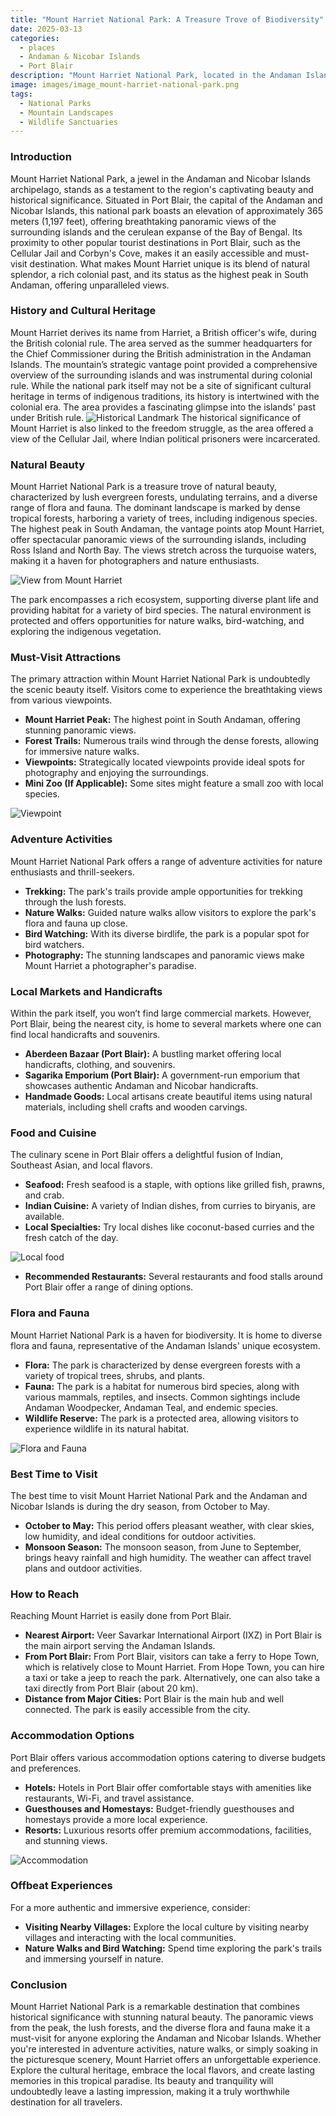 ```yaml
---
title: "Mount Harriet National Park: A Treasure Trove of Biodiversity"
date: 2025-03-13
categories:
  - places
  - Andaman & Nicobar Islands
  - Port Blair
description: "Mount Harriet National Park, located in the Andaman Islands of India, is a treasure trove of natural beauty and biodiversity. Established in 1989, this park covers an area of 25.74 square kilometers and is known for its rich coral reefs, limestone cliffs, and diverse marine life. It is home to several rare and endangered species, making it a significant conservation site in the region."
image: images/image_mount-harriet-national-park.png
tags: 
  - National Parks
  - Mountain Landscapes
  - Wildlife Sanctuaries
---
```



### **Introduction**

Mount Harriet National Park, a jewel in the Andaman and Nicobar Islands archipelago, stands as a testament to the region's captivating beauty and historical significance. Situated in Port Blair, the capital of the Andaman and Nicobar Islands, this national park boasts an elevation of approximately 365 meters (1,197 feet), offering breathtaking panoramic views of the surrounding islands and the cerulean expanse of the Bay of Bengal. Its proximity to other popular tourist destinations in Port Blair, such as the Cellular Jail and Corbyn's Cove, makes it an easily accessible and must-visit destination. What makes Mount Harriet unique is its blend of natural splendor, a rich colonial past, and its status as the highest peak in South Andaman, offering unparalleled views.

### **History and Cultural Heritage**

Mount Harriet derives its name from Harriet, a British officer's wife, during the British colonial rule. The area served as the summer headquarters for the Chief Commissioner during the British administration in the Andaman Islands. The mountain’s strategic vantage point provided a comprehensive overview of the surrounding islands and was instrumental during colonial rule. While the national park itself may not be a site of significant cultural heritage in terms of indigenous traditions, its history is intertwined with the colonial era. The area provides a fascinating glimpse into the islands' past under British rule. <img src="[PLACEHOLDER IMAGE: Historical monument or building related to British colonial rule in Mount Harriet or Port Blair]" alt="Historical Landmark"> The historical significance of Mount Harriet is also linked to the freedom struggle, as the area offered a view of the Cellular Jail, where Indian political prisoners were incarcerated.

### **Natural Beauty**

Mount Harriet National Park is a treasure trove of natural beauty, characterized by lush evergreen forests, undulating terrains, and a diverse range of flora and fauna. The dominant landscape is marked by dense tropical forests, harboring a variety of trees, including indigenous species. The highest peak in South Andaman, the vantage points atop Mount Harriet, offer spectacular panoramic views of the surrounding islands, including Ross Island and North Bay. The views stretch across the turquoise waters, making it a haven for photographers and nature enthusiasts.

<img src="[PLACEHOLDER IMAGE: Panoramic view from Mount Harriet National Park]" alt="View from Mount Harriet">

The park encompasses a rich ecosystem, supporting diverse plant life and providing habitat for a variety of bird species. The natural environment is protected and offers opportunities for nature walks, bird-watching, and exploring the indigenous vegetation.

### **Must-Visit Attractions**

The primary attraction within Mount Harriet National Park is undoubtedly the scenic beauty itself. Visitors come to experience the breathtaking views from various viewpoints.

*   **Mount Harriet Peak:** The highest point in South Andaman, offering stunning panoramic views.
*   **Forest Trails:** Numerous trails wind through the dense forests, allowing for immersive nature walks.
*   **Viewpoints:** Strategically located viewpoints provide ideal spots for photography and enjoying the surroundings.
*   **Mini Zoo (If Applicable):** Some sites might feature a small zoo with local species.

<img src="[PLACEHOLDER IMAGE: One of the viewpoint at Mount Harriet National Park]" alt="Viewpoint">

### **Adventure Activities**

Mount Harriet National Park offers a range of adventure activities for nature enthusiasts and thrill-seekers.

*   **Trekking:** The park's trails provide ample opportunities for trekking through the lush forests.
*   **Nature Walks:** Guided nature walks allow visitors to explore the park's flora and fauna up close.
*   **Bird Watching:** With its diverse birdlife, the park is a popular spot for bird watchers.
*   **Photography:** The stunning landscapes and panoramic views make Mount Harriet a photographer's paradise.

### **Local Markets and Handicrafts**

Within the park itself, you won’t find large commercial markets. However, Port Blair, being the nearest city, is home to several markets where one can find local handicrafts and souvenirs.

*   **Aberdeen Bazaar (Port Blair):** A bustling market offering local handicrafts, clothing, and souvenirs.
*   **Sagarika Emporium (Port Blair):** A government-run emporium that showcases authentic Andaman and Nicobar handicrafts.
*   **Handmade Goods:** Local artisans create beautiful items using natural materials, including shell crafts and wooden carvings.

### **Food and Cuisine**

The culinary scene in Port Blair offers a delightful fusion of Indian, Southeast Asian, and local flavors.

*   **Seafood:** Fresh seafood is a staple, with options like grilled fish, prawns, and crab.
*   **Indian Cuisine:** A variety of Indian dishes, from curries to biryanis, are available.
*   **Local Specialties:** Try local dishes like coconut-based curries and the fresh catch of the day.

<img src="[PLACEHOLDER IMAGE: Local food from Andaman & Nicobar islands]" alt="Local food">

*   **Recommended Restaurants:** Several restaurants and food stalls around Port Blair offer a range of dining options.

### **Flora and Fauna**

Mount Harriet National Park is a haven for biodiversity. It is home to diverse flora and fauna, representative of the Andaman Islands' unique ecosystem.

*   **Flora:** The park is characterized by dense evergreen forests with a variety of tropical trees, shrubs, and plants.
*   **Fauna:** The park is a habitat for numerous bird species, along with various mammals, reptiles, and insects. Common sightings include Andaman Woodpecker, Andaman Teal, and endemic species.
*   **Wildlife Reserve:** The park is a protected area, allowing visitors to experience wildlife in its natural habitat.

<img src="[PLACEHOLDER IMAGE: Flora and Fauna within the Mount Harriet National Park]" alt="Flora and Fauna">

### **Best Time to Visit**

The best time to visit Mount Harriet National Park and the Andaman and Nicobar Islands is during the dry season, from October to May.

*   **October to May:** This period offers pleasant weather, with clear skies, low humidity, and ideal conditions for outdoor activities.
*   **Monsoon Season:** The monsoon season, from June to September, brings heavy rainfall and high humidity. The weather can affect travel plans and outdoor activities.

### **How to Reach**

Reaching Mount Harriet is easily done from Port Blair.

*   **Nearest Airport:** Veer Savarkar International Airport (IXZ) in Port Blair is the main airport serving the Andaman Islands.
*   **From Port Blair:** From Port Blair, visitors can take a ferry to Hope Town, which is relatively close to Mount Harriet. From Hope Town, you can hire a taxi or take a jeep to reach the park. Alternatively, one can also take a taxi directly from Port Blair (about 20 km).
*   **Distance from Major Cities:** Port Blair is the main hub and well connected. The park is easily accessible from the city.

### **Accommodation Options**

Port Blair offers various accommodation options catering to diverse budgets and preferences.

*   **Hotels:** Hotels in Port Blair offer comfortable stays with amenities like restaurants, Wi-Fi, and travel assistance.
*   **Guesthouses and Homestays:** Budget-friendly guesthouses and homestays provide a more local experience.
*   **Resorts:** Luxurious resorts offer premium accommodations, facilities, and stunning views.

<img src="[PLACEHOLDER IMAGE: An accommodation option near Mount Harriet or in Port Blair]" alt="Accommodation">

### **Offbeat Experiences**

For a more authentic and immersive experience, consider:

*   **Visiting Nearby Villages:** Explore the local culture by visiting nearby villages and interacting with the local communities.
*   **Nature Walks and Bird Watching:** Spend time exploring the park's trails and immersing yourself in nature.

### **Conclusion**

Mount Harriet National Park is a remarkable destination that combines historical significance with stunning natural beauty. The panoramic views from the peak, the lush forests, and the diverse flora and fauna make it a must-visit for anyone exploring the Andaman and Nicobar Islands. Whether you're interested in adventure activities, nature walks, or simply soaking in the picturesque scenery, Mount Harriet offers an unforgettable experience. Explore the cultural heritage, embrace the local flavors, and create lasting memories in this tropical paradise. Its beauty and tranquility will undoubtedly leave a lasting impression, making it a truly worthwhile destination for all travelers.


